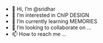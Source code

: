 - 👋 Hi, I’m @sridhar
- 👀 I’m interested in ChIP DESIGN
- 🌱 I’m currently learning MEMORIES
- 💞️ I’m looking to collaborate on ...
- 📫 How to reach me ...

<!---
sridharraj is a ✨ special ✨ repository because its `README.md` (this file) appears on your GitHub profile.
You can click the Preview link to take a look at your changes.
--->
